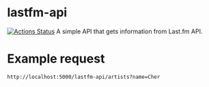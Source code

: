 # lastfm-api
[![Actions Status](https://github.com/lffloyd/lastfm-api/workflows/nodejs.yml/badge.svg)](https://github.com/lffloyd/lastfm-api/actions)
A simple API that gets information from Last.fm API.

# Example request

```http://localhost:5000/lastfm-api/artists?name=Cher```
